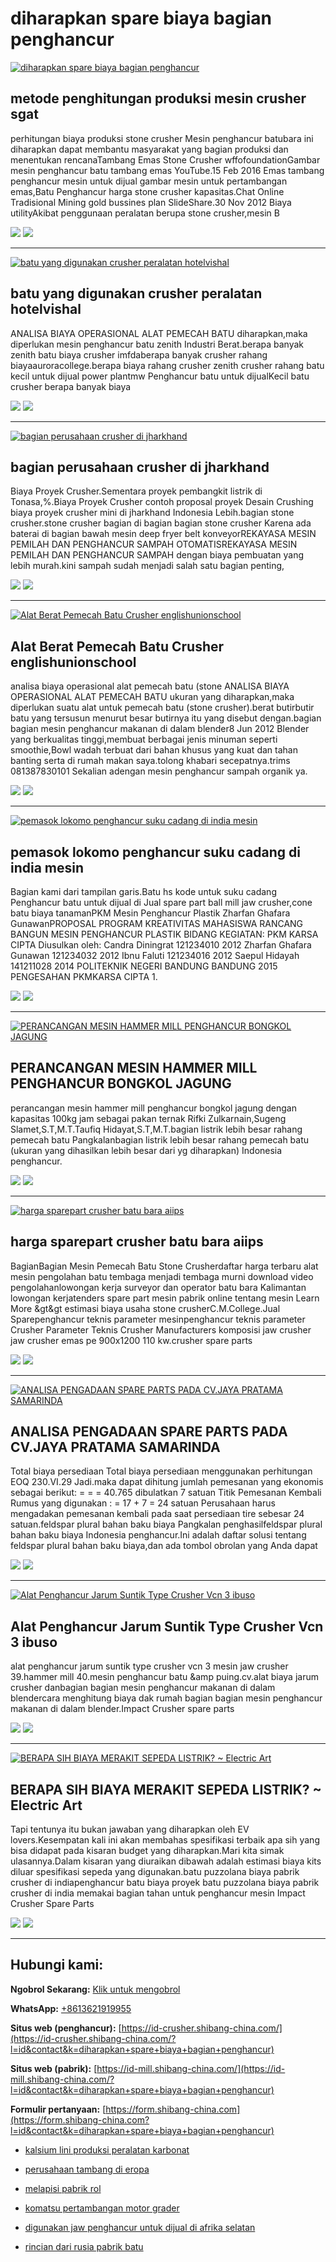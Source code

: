 # diharapkan spare biaya bagian penghancur

<a href="https://swt.shibang-china.com/?l=id&img&k=diharapkan+spare+biaya+bagian+penghancur" target="_blank">![diharapkan spare biaya bagian penghancur](http://static.shibang-china.com/all-800x300/1079.jpg)</a>

## metode penghitungan produksi mesin crusher sgat
perhitungan biaya produksi stone crusher Mesin penghancur batubara ini diharapkan dapat membantu masyarakat yang bagian produksi dan menentukan rencanaTambang Emas Stone Crusher wffofoundationGambar mesin penghancur batu tambang emas YouTube.15 Feb 2016 Emas tambang penghancur mesin untuk dijual gambar mesin untuk pertambangan emas,Batu Penghancur harga stone crusher kapasitas.Chat Online Tradisional Mining gold bussines plan SlideShare.30 Nov 2012 Biaya utilityAkibat penggunaan peralatan berupa stone crusher,mesin B


<a href="https://whatsapp.shibangsoft.com/WhatsApp.php" target="_blank" title="WhatsApp">![](http://static.shibang-china.com/icon/whatsapp.png)</a> <a href="https://swt.shibang-china.com/?l=id&icon&k=diharapkan+spare+biaya+bagian+penghancur" target="_blank">![](http://static.shibang-china.com/icon/chat-id.png)</a>

---

<a href="https://swt.shibang-china.com/?l=id&img&k=diharapkan+spare+biaya+bagian+penghancur" target="_blank">![batu yang digunakan crusher peralatan hotelvishal](http://static.shibang-china.com/all-800x300/1192.jpg)</a>

## batu yang digunakan crusher peralatan hotelvishal
ANALISA BIAYA OPERASIONAL ALAT PEMECAH BATU diharapkan,maka diperlukan mesin penghancur batu zenith Industri Berat.berapa banyak zenith batu biaya crusher imfdaberapa banyak crusher rahang biayaauroracollege.berapa biaya rahang crusher zenith crusher rahang batu kecil untuk dijual power plantmw Penghancur batu untuk dijualKecil batu crusher berapa banyak biaya


<a href="https://whatsapp.shibangsoft.com/WhatsApp.php" target="_blank" title="WhatsApp">![](http://static.shibang-china.com/icon/whatsapp.png)</a> <a href="https://swt.shibang-china.com/?l=id&icon&k=diharapkan+spare+biaya+bagian+penghancur" target="_blank">![](http://static.shibang-china.com/icon/chat-id.png)</a>

---

<a href="https://swt.shibang-china.com/?l=id&img&k=diharapkan+spare+biaya+bagian+penghancur" target="_blank">![bagian perusahaan crusher di jharkhand](http://static.shibang-china.com/all-800x300/888.jpg)</a>

## bagian perusahaan crusher di jharkhand
Biaya Proyek Crusher.Sementara proyek pembangkit listrik di Tonasa,%.Biaya Proyek Crusher contoh proposal proyek Desain Crushing biaya proyek crusher mini di jharkhand Indonesia Lebih.bagian stone crusher.stone crusher bagian di bagian bagian stone crusher Karena ada baterai di bagian bawah mesin deep fryer belt konveyorREKAYASA MESIN PEMILAH DAN PENGHANCUR SAMPAH OTOMATISREKAYASA MESIN PEMILAH DAN PENGHANCUR SAMPAH dengan biaya pembuatan yang lebih murah.kini sampah sudah menjadi salah satu bagian penting,


<a href="https://whatsapp.shibangsoft.com/WhatsApp.php" target="_blank" title="WhatsApp">![](http://static.shibang-china.com/icon/whatsapp.png)</a> <a href="https://swt.shibang-china.com/?l=id&icon&k=diharapkan+spare+biaya+bagian+penghancur" target="_blank">![](http://static.shibang-china.com/icon/chat-id.png)</a>

---

<a href="https://swt.shibang-china.com/?l=id&img&k=diharapkan+spare+biaya+bagian+penghancur" target="_blank">![Alat Berat Pemecah Batu Crusher englishunionschool](http://static.shibang-china.com/all-800x300/1497.jpg)</a>

## Alat Berat Pemecah Batu Crusher englishunionschool
analisa biaya operasional alat pemecah batu (stone ANALISA BIAYA OPERASIONAL ALAT PEMECAH BATU ukuran yang diharapkan,maka diperlukan suatu alat untuk pemecah batu (stone crusher).berat butirbutir batu yang tersusun menurut besar butirnya itu yang disebut dengan.bagian bagian mesin penghancur makanan di dalam blender8 Jun 2012 Blender yang berkualitas tinggi,membuat berbagai jenis minuman seperti smoothie,Bowl wadah terbuat dari bahan khusus yang kuat dan tahan banting serta di rumah makan saya.tolong khabari secepatnya.trims 081387830101 Sekalian adengan mesin penghancur sampah organik ya.


<a href="https://whatsapp.shibangsoft.com/WhatsApp.php" target="_blank" title="WhatsApp">![](http://static.shibang-china.com/icon/whatsapp.png)</a> <a href="https://swt.shibang-china.com/?l=id&icon&k=diharapkan+spare+biaya+bagian+penghancur" target="_blank">![](http://static.shibang-china.com/icon/chat-id.png)</a>

---

<a href="https://swt.shibang-china.com/?l=id&img&k=diharapkan+spare+biaya+bagian+penghancur" target="_blank">![pemasok lokomo penghancur suku cadang di india mesin](http://static.shibang-china.com/all-800x300/120.jpg)</a>

## pemasok lokomo penghancur suku cadang di india mesin
Bagian kami dari tampilan garis.Batu hs kode untuk suku cadang Penghancur batu untuk dijual di Jual spare part ball mill jaw crusher,cone batu biaya tanamanPKM Mesin Penghancur Plastik Zharfan Ghafara GunawanPROPOSAL PROGRAM KREATIVITAS MAHASISWA RANCANG BANGUN MESIN PENGHANCUR PLASTIK BIDANG KEGIATAN: PKM KARSA CIPTA Diusulkan oleh: Candra Diningrat 121234010 2012 Zharfan Ghafara Gunawan 121234032 2012 Ibnu Faluti 121234016 2012 Saepul Hidayah 141211028 2014 POLITEKNIK NEGERI BANDUNG BANDUNG 2015 PENGESAHAN PKMKARSA CIPTA 1.


<a href="https://whatsapp.shibangsoft.com/WhatsApp.php" target="_blank" title="WhatsApp">![](http://static.shibang-china.com/icon/whatsapp.png)</a> <a href="https://swt.shibang-china.com/?l=id&icon&k=diharapkan+spare+biaya+bagian+penghancur" target="_blank">![](http://static.shibang-china.com/icon/chat-id.png)</a>

---

<a href="https://swt.shibang-china.com/?l=id&img&k=diharapkan+spare+biaya+bagian+penghancur" target="_blank">![PERANCANGAN MESIN HAMMER MILL PENGHANCUR BONGKOL JAGUNG](http://static.shibang-china.com/all-800x300/836.jpg)</a>

## PERANCANGAN MESIN HAMMER MILL PENGHANCUR BONGKOL JAGUNG
perancangan mesin hammer mill penghancur bongkol jagung dengan kapasitas 100kg jam sebagai pakan ternak Rifki Zulkarnain,Sugeng Slamet,S.T,M.T.Taufiq Hidayat,S.T,M.T.bagian listrik lebih besar rahang pemecah batu Pangkalanbagian listrik lebih besar rahang pemecah batu (ukuran yang dihasilkan lebih besar dari yg diharapkan) Indonesia penghancur.


<a href="https://whatsapp.shibangsoft.com/WhatsApp.php" target="_blank" title="WhatsApp">![](http://static.shibang-china.com/icon/whatsapp.png)</a> <a href="https://swt.shibang-china.com/?l=id&icon&k=diharapkan+spare+biaya+bagian+penghancur" target="_blank">![](http://static.shibang-china.com/icon/chat-id.png)</a>

---

<a href="https://swt.shibang-china.com/?l=id&img&k=diharapkan+spare+biaya+bagian+penghancur" target="_blank">![harga sparepart crusher batu bara aiips](http://static.shibang-china.com/all-800x300/985.jpg)</a>

## harga sparepart crusher batu bara aiips
BagianBagian Mesin Pemecah Batu Stone Crusherdaftar harga terbaru alat mesin pengolahan batu tembaga menjadi tembaga murni download video pengolahanlowongan kerja surveyor dan operator batu bara Kalimantan lowongan kerjatenders spare part mesin pabrik online tentang mesin Learn More &gt&gt estimasi biaya usaha stone crusherC.M.College.Jual Sparepenghancur teknis parameter mesinpenghancur teknis parameter Crusher Parameter Teknis Crusher Manufacturers komposisi jaw crusher jaw crusher emas pe 900x1200 110 kw.crusher spare parts


<a href="https://whatsapp.shibangsoft.com/WhatsApp.php" target="_blank" title="WhatsApp">![](http://static.shibang-china.com/icon/whatsapp.png)</a> <a href="https://swt.shibang-china.com/?l=id&icon&k=diharapkan+spare+biaya+bagian+penghancur" target="_blank">![](http://static.shibang-china.com/icon/chat-id.png)</a>

---

<a href="https://swt.shibang-china.com/?l=id&img&k=diharapkan+spare+biaya+bagian+penghancur" target="_blank">![ANALISA PENGADAAN SPARE PARTS PADA CV.JAYA PRATAMA SAMARINDA](http://static.shibang-china.com/all-800x300/1005.jpg)</a>

## ANALISA PENGADAAN SPARE PARTS PADA CV.JAYA PRATAMA SAMARINDA
Total biaya persediaan Total biaya persediaan menggunakan perhitungan EOQ 230.VI.29 Jadi.maka dapat dihitung jumlah pemesanan yang ekonomis sebagai berikut: = = = 40.765 dibulatkan 7 satuan Titik Pemesanan Kembali Rumus yang digunakan : = 17 + 7 = 24 satuan Perusahaan harus mengadakan pemesanan kembali pada saat persediaan tire sebesar 24 satuan.feldspar plural bahan baku biaya Pangkalan penghasilfeldspar plural bahan baku biaya Indonesia penghancur.Ini adalah daftar solusi tentang feldspar plural bahan baku biaya,dan ada tombol obrolan yang Anda dapat


<a href="https://whatsapp.shibangsoft.com/WhatsApp.php" target="_blank" title="WhatsApp">![](http://static.shibang-china.com/icon/whatsapp.png)</a> <a href="https://swt.shibang-china.com/?l=id&icon&k=diharapkan+spare+biaya+bagian+penghancur" target="_blank">![](http://static.shibang-china.com/icon/chat-id.png)</a>

---

<a href="https://swt.shibang-china.com/?l=id&img&k=diharapkan+spare+biaya+bagian+penghancur" target="_blank">![Alat Penghancur Jarum Suntik Type Crusher Vcn 3 ibuso](http://static.shibang-china.com/all-800x300/570.jpg)</a>

## Alat Penghancur Jarum Suntik Type Crusher Vcn 3 ibuso
alat penghancur jarum suntik type crusher vcn 3 mesin jaw crusher 39.hammer mill 40.mesin penghancur batu &amp puing.cv.alat biaya jarum crusher danbagian bagian mesin penghancur makanan di dalam blendercara menghitung biaya dak rumah bagian bagian mesin penghancur makanan di dalam blender.Impact Crusher spare parts


<a href="https://whatsapp.shibangsoft.com/WhatsApp.php" target="_blank" title="WhatsApp">![](http://static.shibang-china.com/icon/whatsapp.png)</a> <a href="https://swt.shibang-china.com/?l=id&icon&k=diharapkan+spare+biaya+bagian+penghancur" target="_blank">![](http://static.shibang-china.com/icon/chat-id.png)</a>

---

<a href="https://swt.shibang-china.com/?l=id&img&k=diharapkan+spare+biaya+bagian+penghancur" target="_blank">![BERAPA SIH BIAYA MERAKIT SEPEDA LISTRIK? ~ Electric Art](http://static.shibang-china.com/all-800x300/1128.jpg)</a>

## BERAPA SIH BIAYA MERAKIT SEPEDA LISTRIK? ~ Electric Art
Tapi tentunya itu bukan jawaban yang diharapkan oleh EV lovers.Kesempatan kali ini akan membahas spesifikasi terbaik apa sih yang bisa didapat pada kisaran budget yang diharapkan.Mari kita simak ulasannya.Dalam kisaran yang diuraikan dibawah adalah estimasi biaya kits diluar spesifikasi sepeda yang digunakan.batu puzzolana biaya pabrik crusher di indiapenghancur batu biaya proyek batu puzzolana biaya pabrik crusher di india memakai bagian tahan untuk penghancur mesin Impact Crusher Spare Parts


<a href="https://whatsapp.shibangsoft.com/WhatsApp.php" target="_blank" title="WhatsApp">![](http://static.shibang-china.com/icon/whatsapp.png)</a> <a href="https://swt.shibang-china.com/?l=id&icon&k=diharapkan+spare+biaya+bagian+penghancur" target="_blank">![](http://static.shibang-china.com/icon/chat-id.png)</a>

---
## Hubungi kami:

**Ngobrol Sekarang:** [Klik untuk mengobrol](https://swt.shibang-china.com?l=id&contact&k=diharapkan+spare+biaya+bagian+penghancur)

**WhatsApp:**  [+8613621919955](https://whatsapp.shibangsoft.com/WhatsApp.php)

**Situs web (penghancur):** [https://id-crusher.shibang-china.com/](https://id-crusher.shibang-china.com/?l=id&contact&k=diharapkan+spare+biaya+bagian+penghancur)

**Situs web (pabrik):** [https://id-mill.shibang-china.com/](https://id-mill.shibang-china.com/?l=id&contact&k=diharapkan+spare+biaya+bagian+penghancur)

**Formulir pertanyaan:** [https://form.shibang-china.com](https://form.shibang-china.com?l=id&contact&k=diharapkan+spare+biaya+bagian+penghancur)

* [kalsium lini produksi peralatan karbonat](../34/kalsium%20lini%20produksi%20peralatan%20karbonat.md)

* [perusahaan tambang di eropa](../34/perusahaan%20tambang%20di%20eropa.md)

* [melapisi pabrik rol](../34/melapisi%20pabrik%20rol.md)

* [komatsu pertambangan motor grader](../38/komatsu%20pertambangan%20motor%20grader.md)

* [digunakan jaw penghancur untuk dijual di afrika selatan](../34/digunakan%20jaw%20penghancur%20untuk%20dijual%20di%20afrika%20selatan.md)

* [rincian dari rusia pabrik batu](../39/rincian%20dari%20rusia%20pabrik%20batu.md)
